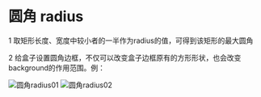 # 圆角 radius

1 取矩形长度、宽度中较小者的一半作为radius的值，可得到该矩形的最大圆角

2 给盒子设置圆角边框，不仅可以改变盒子边框原有的方形形状，也会改变background的作用范围。例：

![圆角radius01](https://image.newarea.site/20230726/yuanjiaoradius01.png "圆角radius01")
![圆角radius02](https://image.newarea.site/20230726/yuanjiaoradius02.png "圆角radius02")